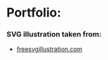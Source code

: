 # Portfolio:


### SVG illustration taken from:
 - [freesvgillustration.com](https://freesvgillustration.com/product/developer-activity/) 
